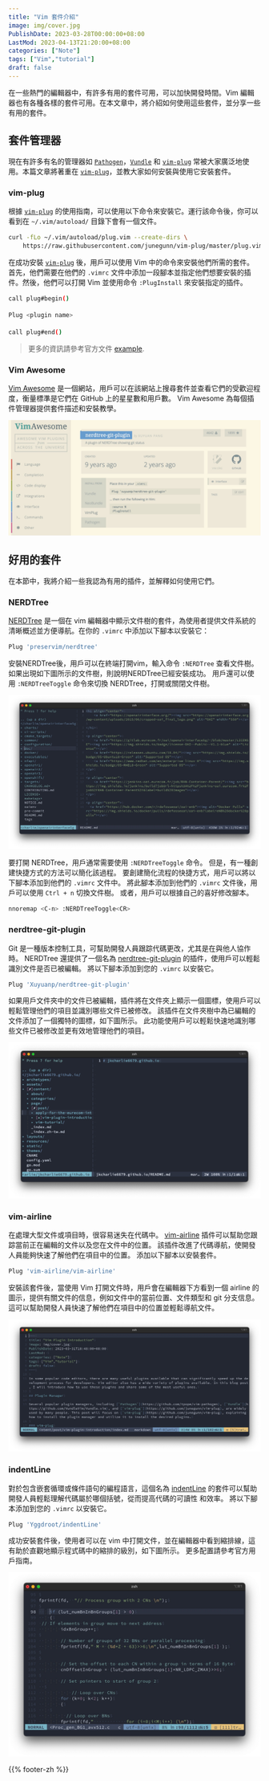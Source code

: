 ```yaml
---
title: "Vim 套件介紹"
image: img/cover.jpg
PublishDate: 2023-03-28T00:00:00+08:00
LastMod: 2023-04-13T21:20:00+08:00
categories: ["Note"]
tags: ["Vim","tutorial"]
draft: false
---
```


在一些熱門的編輯器中，有許多有用的套件可用，可以加快開發時間。Vim 編輯器也有各種各樣的套件可用。在本文章中，將介紹如何使用這些套件，並分享一些有用的套件。

## 套件管理器

現在有許多有名的管理器如 [`Pathogen`](https://github.com/tpope/vim-pathogen)，[`Vundle`](https://github.com/VundleVim/Vundle.vim) 和 [`vim-plug`](https://github.com/junegunn/vim-plug) 常被大家廣泛地使用。本篇文章將著重在 [`vim-plug`](https://github.com/junegunn/vim-plug)，並教大家如何安裝與使用它安裝套件。

### vim-plug

根據 [`vim-plug`](https://github.com/junegunn/vim-plug) 的使用指南，可以使用以下命令來安裝它。運行該命令後，你可以看到在 `~/.vim/autoload/` 目錄下會有一個文件。

```bash
curl -fLo ~/.vim/autoload/plug.vim --create-dirs \
    https://raw.githubusercontent.com/junegunn/vim-plug/master/plug.vim
```

在成功安裝 [`vim-plug`](https://github.com/junegunn/vim-plug) 後，用戶可以使用 Vim 中的命令來安裝他們所需的套件。首先，他們需要在他們的 `.vimrc` 文件中添加一段腳本並指定他們想要安裝的插件。然後，他們可以打開 Vim 並使用命令 `:PlugInstall` 來安裝指定的插件。

```bash
call plug#begin()

Plug <plugin name>

call plug#end()
```

> 更多的資訊請參考官方文件 [example](https://github.com/junegunn/vim-plug#example).

### Vim Awesome

[Vim Awesome](https://vimawesome.com/) 是一個網站，用戶可以在該網站上搜尋套件並查看它們的受歡迎程度，衡量標準是它們在 GitHub 上的星星數和用戶數。 Vim Awesome 為每個插件管理器提供套件描述和安裝教學。

![vimawesome](img/vimawesome.jpg)

## 好用的套件

在本節中，我將介紹一些我認為有用的插件，並解釋如何使用它們。

### NERDTree

[NERDTree](https://github.com/preservim/nerdtree) 是一個在 vim 編輯器中顯示文件樹的套件，為使用者提供文件系統的清晰概述並方便導航。在你的 `.vimrc` 中添加以下腳本以安裝它：

```bash
Plug 'preservim/nerdtree'
```

安裝NERDTree後，用戶可以在終端打開vim，輸入命令 `:NERDTree` 查看文件樹。 如果出現如下圖所示的文件樹，則說明NERDTree已經安裝成功。 用戶還可以使用 `:NERDTreeToggle` 命令來切換 NERDTree，打開或關閉文件樹。

![nerdtree](img/nerdtree.jpg)

要打開 NERDTree，用戶通常需要使用 `:NERDTreeToggle` 命令。 但是，有一種創建快捷方式的方法可以簡化該過程。 要創建簡化流程的快捷方式，用戶可以將以下腳本添加到他們的 `.vimrc` 文件中。 將此腳本添加到他們的 `.vimrc` 文件後，用戶可以使用 `Ctrl + n` 切換文件樹。 或者，用戶可以根據自己的喜好修改腳本。

```bash
nnoremap <C-n> :NERDTreeToggle<CR>
```

### nerdtree-git-plugin

Git 是一種版本控制工具，可幫助開發人員跟踪代碼更改，尤其是在與他人協作時。 NERDTree 還提供了一個名為 [nerdtree-git-plugin](https://github.com/Xuyuanp/nerdtree-git-plugin) 的插件，使用戶可以輕鬆識別文件是否已被編輯。 將以下腳本添加到您的 `.vimrc` 以安裝它。

```bash
Plug 'Xuyuanp/nerdtree-git-plugin'
```

如果用戶文件夾中的文件已被編輯，插件將在文件夾上顯示一個圖標，使用戶可以輕鬆管理他們的項目並識別哪些文件已被修改。 該插件在文件夾樹中為已編輯的文件添加了一個獨特的圖標，如下圖所示。 此功能使用戶可以輕鬆快速地識別哪些文件已被修改並更有效地管理他們的項目。

![nerdtree-git-plugin](img/nerdtree-git-plugin.jpg)

### vim-airline

在處理大型文件或項目時，很容易迷失在代碼中。 [vim-airline](https://github.com/vim-airline/vim-airline) 插件可以幫助您跟踪當前正在編輯的文件以及您在文件中的位置。 該插件改進了代碼導航，使開發人員能夠快速了解他們在項目中的位置。 添加以下腳本以安裝套件。

```bash
Plug 'vim-airline/vim-airline'
```

安裝該套件後，當使用 Vim 打開文件時，用戶會在編輯器下方看到一個 airline 的圖示，提供有關文件的信息，例如文件中的當前位置、文件類型和 git 分支信息。 這可以幫助開發人員快速了解他們在項目中的位置並輕鬆導航文件。

![vim-airline](img/vim-airline.jpg)

### indentLine

對於包含嵌套循環或條件語句的編程語言，這個名為 [indentLine](https://github.com/Yggdroot/indentLine) 的套件可以幫助開發人員輕鬆理解代碼屬於哪個括號，從而提高代碼的可讀性 和效率。 將以下腳本添加到您的 `.vimrc` 以安裝它。

```bash
Plug 'Yggdroot/indentLine'
```

成功安裝套件後，使用者可以在 vim 中打開文件，並在編輯器中看到縮排線，這有助於直觀地顯示程式碼中的縮排的級別，如下圖所示。 更多配置請參考官方用戶指南。

![indentLine](img/indentLine.jpg)

{{% footer-zh %}}
